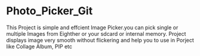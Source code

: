 # Photo_Picker_Git

This Project is simple and effcient Image Picker.you can pick single or multiple Images from Eighther or your sdcard or internal memory.
Project displays image very smooth without flickering and help you to use in Porject like Collage Album, PIP etc
